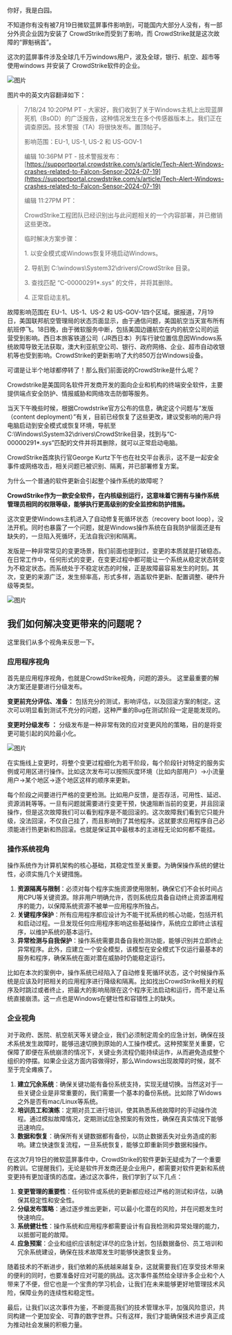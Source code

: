 你好，我是白园。

不知道你有没有被7月19日微软蓝屏事件影响到，可能国内大部分人没有，有一部分外资企业因为安装了 CrowdStrike而受到了影响，而 CrowdStrike就是这次故障的“罪魁祸首”。

这次的蓝屏事件涉及全球几千万windows用户，波及全球，银行、航空、超市等使用windows 并安装了 CrowdStrike软件的企业。

![图片](https://static001.geekbang.org/resource/image/44/05/444f4fca4aa9ee4d489c61fa345d8405.png?wh=1528x866)

图片中的英文内容翻译如下：

> 7/18/24 10:20PM PT - 大家好，我们收到了关于Windows主机上出现蓝屏死机（BsOD）的广泛报告，这种情况发生在多个传感器版本上。我们正在调查原因。技术警报（TA）将很快发布。置顶帖子。
>
> 影响范围：EU-1, US-1, US-2 和 US-GOV-1
>
> 编辑 10:36PM PT - 技术警报发布： [https://supportportal.crowdstrike.com/s/article/Tech-Alert-Windows-crashes-related-to-Falcon-Sensor-2024-07-19](https://supportportal.crowdstrike.com/s/article/Tech-Alert-Windows-crashes-related-to-Falcon-Sensor-2024-07-19)
>
> 编辑 11:27PM PT：
>
> CrowdStrike工程团队已经识别出与此问题相关的一个内容部署，并已撤销这些更改。
>
> 临时解决方案步骤：
>
> 1\. 以安全模式或Windows恢复环境启动Windows。
>
> 2\. 导航到 C:\\windows\\System32\\drivers\\CrowdStrike 目录。
>
> 3\. 查找匹配 “C-00000291\*.sys” 的文件，并将其删除。
>
> 4\. 正常启动主机。

故障影响范围在 EU-1、US-1、US-2 和 US-GOV-1四个区域。据报道，7月19日，美国联邦航空管理局的状态页面显示，由于通信问题，美国航空当天宣布所有航班停飞。18日晚，由于微软服务中断，包括美国边疆航空在内的航空公司的运营受到影响。西日本旅客铁道公司（JR西日本）列车行驶位置信息因Windows系统故障导致无法获取，澳大利亚航空公司、银行、政府网络、企业、超市自动收银机等也受到影响。CrowdStrike的更新影响了大约850万台Windows设备。

可谓是让半个地球都停转了！那么我们前面说的CrowdStrike是什么呢？

Crowdstrike是美国同名软件开发商开发的面向企业和机构的终端安全软件，主要提供端点安全防护、情报威胁和网络攻击防御等服务。

当天下午晚些时候，根据Crowdstrike官方公布的信息，确定这个问题与“发版（content deployment）”有关，目前已经恢复了这些更改，建议受影响的用户将电脑启动到安全模式或恢复环境，导航至C:\\Windows\\System32\\drivers\\CrowdStrike目录，找到与“C-00000291\*.sys”匹配的文件并将其删除，就可以正常启动电脑。

CrowdStrike首席执行官George Kurtz下午也在社交平台表示，这不是一起安全事件或网络攻击，相关问题已被识别、隔离，并已部署修复方案。

为什么一个普通的软件更新会引起整个操作系统的故障呢？

**CrowdStrike作为一款安全软件，在内核级别运行，这意味着它拥有与操作系统管理员相同的权限等级，能够执行更高级别的安全监控和防护措施。**

这次变更使Windows主机进入了自动修复死循环状态（recovery boot loop），没法开机。同时也暴露了一个问题，就是Windows操作系统在自我防护层面还是有缺失的，一旦陷入死循环，无法自我识别和隔离。

发版是一种非常常见的变更场景，我们前面也提到过，变更的本质就是打破稳态。在日常工作中，任何形式的变更，在变更过程中都可能让一个系统从稳定状态转变为不稳定状态。而系统处于不稳定状态的时候，正是故障最容易发生的时刻。其次，变更的来源广泛，发生频率高，形式多样，涵盖软件更新、配置调整、硬件升级等类型。

![图片](https://static001.geekbang.org/resource/image/4d/ca/4d2bf17b0d20d592ed5123006fd0e5ca.png?wh=2046x744)

## 我们如何解决变更带来的问题呢？

这里我们从多个视角来反思一下。

### 应用程序视角

首先是应用程序视角，也就是CrowdStrike视角，问题的源头。 这里最重要的解决方案还是要进行分级发布。

**变更前充分评估、准备：** 包括充分的测试，影响评估，以及回滚方案的制定。这次可以明显看到测试不充分的问题，这种严重的Bug在测试阶段一定是能发现的。

**变更时分级发布** **：** 分级发布是一种非常有效的应对变更风险的策略，目的是将变更可能引起的风险最小化。

![图片](https://static001.geekbang.org/resource/image/3d/ba/3d95c62009yy4149da191359e81f95ba.png?wh=2338x498)

在实施线上变更时，将整个变更过程细化为若干阶段，每个阶段针对特定的服务实例或可用区进行操作。比如这次发布可以按照灰度环境（比如内部用户）->小流量用户->某个地区->逐个地区这样的顺序来更新。

每个阶段之间要进行严格的变更检测。比如用户反馈，是否存活，可用性、延迟、资源消耗等等。一旦有问题就需要进行变更干预，快速阻断当前的变更，并且回滚操作，但是这次故障我们可以看到程序是不能回滚的。这次故障我们看到它只能升级，没法回滚，不仅自己挂了，而且影响到了其他程序。这就要求应用程序自己必须能进行热更新和热回滚。也就是保证其中最根本的主进程无论如何都不能挂。

### 操作系统视角

操作系统作为计算机架构的核心基础，其稳定性至关重要。为确保操作系统的健壮性，必须实施几个关键措施。

1. **资源隔离与限制**：必须对每个程序实施资源使用限制，确保它们不会长时间占用CPU等关键资源。除非用户明确允许，否则系统应具备自动终止资源滥用程序的能力，以保障系统资源不被单一应用程序所独占。
2. **关键程序保护**：所有应用程序都应设计为不能干扰系统的核心功能，包括开机和启动过程。一旦发现任何应用程序影响这些基础操作，系统应立即终止该程序，以维护系统的基本运行。
3. **异常检测与自我保护**：操作系统需要具备自我检测功能，能够识别并立即终止异常程序。此外，应建立一个安全模型，该模型在安全模式下仅运行最基本的服务和程序，确保系统在面对潜在威胁时仍能稳定运行。

比如在本次的案例中，操作系统已经陷入了自动修复死循环状态，这个时候操作系统是应该及时把相关的应用程序进行降级和隔离。比如找出CrowdStrike相关的程序及时跳过或者终止，把最大的影响局限在这个程序无法启动和运行，而不是让系统直接崩溃。这一点也是Windows在健壮性和容错性上的缺失。

### 企业视角

对于政府、医院、航空航天等关键企业，我们必须制定周全的应急计划，确保在技术系统发生故障时，能够迅速切换到原始的人工操作模式。这种预案至关重要，它保障了即便在系统崩溃的情况下，关键业务流程仍能持续运作，从而避免造成整个组织的停摆。如果企业这方面内容做得好，那么Windows出现故障的时候，就不至于完全瘫痪了。

1. **建立冗余系统**：确保关键功能有备份系统支持，实现无缝切换。当然这对于一些关键企业是非常重要的，我们需要一个基本的备份系统。比如除了Widows之外是否有mac/Linux等系统。
2. **培训员工和演练**：定期对员工进行培训，使其熟悉系统故障时的手动操作流程。通过模拟故障情况，定期测试应急预案的有效性，确保在真实情况下能够迅速响应。
3. **数据和恢复**：确保所有关键数据都有备份，以防止数据丢失对业务造成的影响。建立快速恢复流程，一旦系统恢复，能够立即重新同步数据和操作。

在这次7月19日的微软蓝屏事件中，CrowdStrike的软件更新无疑成为了一个重要的教训。它提醒我们，无论是软件开发商还是企业用户，都需要对软件更新和系统变更持有更加谨慎的态度。通过这次事件，我们学到了以下几点：

1. **变更管理的重要性**：任何软件或系统的更新都应经过严格的测试和评估，以确保其稳定性和安全性。
2. **分级发布策略**：通过逐步推出更新，可以最小化潜在的风险，并在问题发生时快速响应。
3. **系统健壮性**：操作系统和应用程序都需要设计有自我检测和异常处理的能力，以抵御可能的故障。
4. **应急预案**：企业和组织应该制定详尽的应急计划，包括数据备份、员工培训和冗余系统建设，确保在技术故障发生时能够快速恢复业务。

随着技术的不断进步，我们依赖的系统越来越复杂，这就需要我们在享受技术带来的便利的同时，也要准备好应对可能的挑战。这次事件虽然给全球许多企业和个人带来了不便，但它也是一个宝贵的学习机会，让我们在未来能够更好地管理技术风险，保障业务的连续性和稳定性。

最后，让我们以这次事件为鉴，不断提高我们的技术管理水平，加强风险意识，共同构建一个更加安全、可靠的数字世界。只有这样，我们才能确保技术进步真正成为推动社会发展的积极力量。